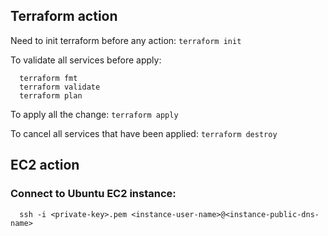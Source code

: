 
## Terraform action

Need to init terraform before any action:
``
  terraform init
``

To validate all services before apply:
```shell
  terraform fmt
  terraform validate
  terraform plan
```
To apply all the change:
``
  terraform apply
``

To cancel all services that have been applied:
``
  terraform destroy
``


## EC2 action

### Connect to Ubuntu EC2 instance:
```shell
  ssh -i <private-key>.pem <instance-user-name>@<instance-public-dns-name>
```
